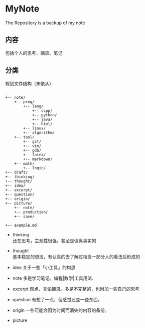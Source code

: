 # MyNote
The Repository is a backup of my note

## 内容
<!--值得记录且不涉及隐私的内容-->
包括个人的思考、摘录、笔记.

## 分类


规划文件结构（未依从）
```
.
+-- note/
    +-- prog/
        +-- lang/
            +-- ccpp/
            +-- python/
            +-- java/
            +-- html/
        +-- linux/
        +-- algorithm/
    +-- tool/
        +-- git/
        +-- vim/
        +-- gdb/
        +-- latex/
        +-- markdown/
    +-- math/
        +-- logic/
+-- draft/
+-- thinking/
+-- thought/
+-- idea/
+-- excerpt/
+-- question/
+-- origin/
+-- picture/
    +-- note/
    +-- production/
    +-- save/

+-- example.md
```

- thinking  
还在思考，主观性很强，甚至是偏离事实的

- thought  
基本稳定的想法，有认真的去了解过相当一部分人的看法后形成的

- idea
关于一些「小工具」的构思

- note
多是学习笔记。编程|数学|工具用法.

- excerpt
观点、言论摘录。多是不完整的，也附加一些自己的思考

- question
有想了一点，但感觉还差一些东西。

- origin
一些可能会因为时间而消失的内容的备份。

- picture
